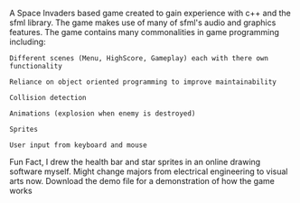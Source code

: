 A Space Invaders based game created to gain experience with c++ and the sfml library.
The game makes use of many of sfml's audio and graphics features.
The game contains many commonalities in game programming including: 

    Different scenes (Menu, HighScore, Gameplay) each with there own functionality
    
    Reliance on object oriented programming to improve maintainability
    
    Collision detection
    
    Animations (explosion when enemy is destroyed)
    
    Sprites

    User input from keyboard and mouse

Fun Fact, I drew the health bar and star sprites in an online drawing software myself. Might change majors from electrical engineering to visual arts now.
Download the demo file for a demonstration of how the game works
